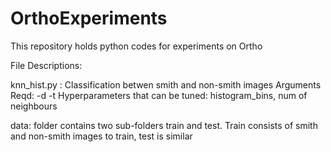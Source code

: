 # OrthoExperiments
This repository holds python codes for experiments on Ortho

File Descriptions:

knn_hist.py : Classification betwen smith and non-smith images
              Arguments Reqd: -d <path to train data> -t <path to test data>
              Hyperparameters that can be tuned: histogram_bins, num of neighbours
  
data: folder contains two sub-folders train and test. Train consists of smith and non-smith images to train, test is similar
